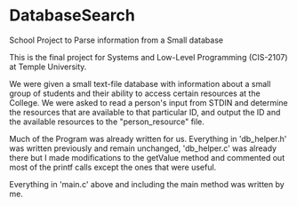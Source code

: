 # DatabaseSearch
School Project to Parse information from a Small database

This is the final project for Systems and Low-Level Programming (CIS-2107) at Temple University.

We were given a small text-file database with information about a small group of students and their 
ability to access certain resources at the College. We were asked to read a person's input from 
STDIN and determine the resources that are available to that particular ID, and output the ID and 
the available resources to the "person_resource" file.

Much of the Program was already written for us. Everything in 'db_helper.h' was written previously and remain unchanged, 'db_helper.c' was already there but I made modifications to the getValue method and commented out most of the printf calls except the ones that were useful. 

Everything in 'main.c' above and including the main method was written by me.
